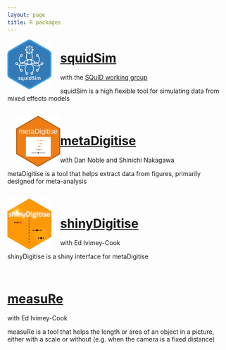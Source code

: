 ```yaml
---
layout: page
title: R packages
---
```


<img id='logo1' src='squidSim_logo.png' align='left' alt='' style='padding-right:20px;' width='100'>

# [squidSim](https://github.com/squidgroup/squidSim)
with the [SQuID working group](http://squidgroup.org)

squidSim is a high flexible tool for simulating data from mixed effects models

<br />

<img id='logo2' src='metaDigitise.png' align='left' alt='' style='padding-left:20px;' width='100'>

# [metaDigitise](https://github.com/daniel1noble/metaDigitise)
with Dan Noble and Shinichi Nakagawa

metaDigitise is a tool that helps extract data from figures, primarily designed for meta-analysis

<br />

<img id='logo3' src='shinyDigitise.png' align='left' alt='' style='padding-right:20px;' width='100'>

# [shinyDigitise](https://github.com/EIvimeyCook/ShinyDigitise)
with Ed Ivimey-Cook

shinyDigitise is a shiny interface for metaDigitise

<br />

<img id='logo4' src='measurRe.jpeg' align='left' alt='' style='padding-left:20px;' width='100'>

# [measuRe](https://github.com/joelpick/measuRe) 
with Ed Ivimey-Cook

measuRe is a tool that helps the length or area of an object in a picture, either with a scale or without (e.g. when the camera is a fixed distance)

